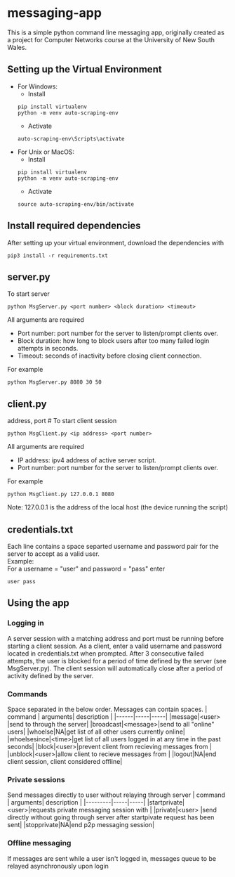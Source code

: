# messaging-app
This is a simple python command line messaging app, originally created as a project for Computer Networks course at the University of New South Wales.


## Setting up the Virtual Environment
* For Windows:
   * Install
   ```
   pip install virtualenv
   python -m venv auto-scraping-env
   ```
   * Activate
   ```
   auto-scraping-env\Scripts\activate
   ```
* For Unix or MacOS:
   * Install
   ```
   pip install virtualenv
   python -m venv auto-scraping-env
   ```
   * Activate
   ```
   source auto-scraping-env/bin/activate
   ```

## Install required dependencies
After setting up your virtual environment, download the dependencies with 
```
pip3 install -r requirements.txt
```

## server.py
To start server
```
python MsgServer.py <port number> <block duration> <timeout>
```
All arguments are required
- Port number: port number for the server to listen/prompt clients over.
- Block duration: how long to block users after too many failed login attempts in seconds.
- Timeout: seconds of inactivity before closing client connection.

For example
```
python MsgServer.py 8080 30 50
```

## client.py
address, port #
To start client session
```
python MsgClient.py <ip address> <port number>
```
All arguments are required
- IP address: ipv4 address of active server script.
- Port number: port number for the server to listen/prompt clients over.

For example
```
python MsgClient.py 127.0.0.1 8080
```
Note: 127.0.0.1 is the address of the local host (the device running the script)


## credentials.txt
Each line contains a space separted username and password pair for the server to accept as a valid user. \
Example:  
For a username = "user" and password = "pass" enter
``` 
user pass
```

## Using the app

### Logging in
A server session with a matching address and port must be running before starting a client session. As a client, enter a valid username and password located in credentials.txt when prompted. After 3 consecutive failed attempts, the user is blocked for a period of time defined by the server (see MsgServer.py). The client session will automatically close after a period of activity defined by the server.
### Commands
Space separated in the below order.
Messages can contain spaces.
| command | arguments| description |
|------|-----|-----|
|message|\<user> <message>|send <message> to <user> through the server|
|broadcast|\<message>|send <message> to all "online" users|
|whoelse|NA|get list of all other users currently online|
|whoelsesince|\<time>|get list of all users logged in at any time in the past <time> seconds|
|block|\<user>|prevent client from recieving messages from <user>|
|unblock|\<user>|allow client to recieve messages from <user>|
|logout|NA|end client session, client considered offline|


### Private sessions
Send messages directly to user without relaying through server
| command | arguments| description |
|---------|-----|-----|
|startprivate|\<user>|requests private messaging session with <user>|
|private|\<user> <message>|send <user> <message> directly without going through server after startpivate request has been sent|
|stopprivate|NA|end p2p messaging session|
### Offline messaging
If messages are sent while a user isn't logged in, messages queue to be relayed asynchronously upon login


